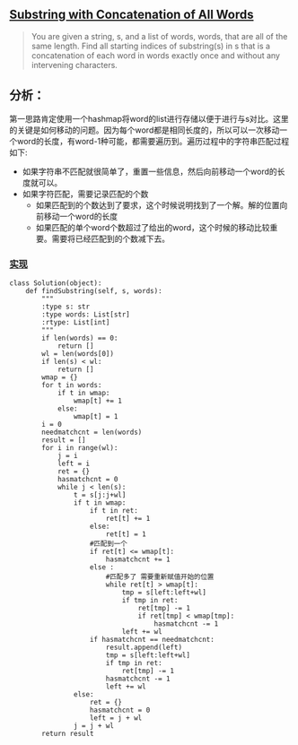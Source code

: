 ## [Substring with Concatenation of All Words](https://leetcode.com/problems/substring-with-concatenation-of-all-words/#/description)

>You are given a string, s, and a list of words, words, that are all of the same length. Find all starting indices of substring(s) in s that is a concatenation of each word in words exactly once and without any intervening characters.

## 分析：

第一思路肯定使用一个hashmap将word的list进行存储以便于进行与s对比。这里的关键是如何移动的问题。因为每个word都是相同长度的，所以可以一次移动一个word的长度，有word-1种可能，都需要遍历到。遍历过程中的字符串匹配过程如下:
- 如果字符串不匹配就很简单了，重置一些信息，然后向前移动一个word的长度就可以。
- 如果字符匹配，需要记录匹配的个数
  - 如果匹配到的个数达到了要求，这个时候说明找到了一个解。解的位置向前移动一个word的长度
  - 如果匹配的单个word个数超过了给出的word，这个时候的移动比较重要。需要将已经匹配到的个数减下去。


### [实现](../sourcecode/SubstringwithConcatenationofAllWords.py)
```
class Solution(object):
    def findSubstring(self, s, words):
        """
        :type s: str
        :type words: List[str]
        :rtype: List[int]
        """
        if len(words) == 0:
            return []
        wl = len(words[0])
        if len(s) < wl:
            return []
        wmap = {}
        for t in words:
            if t in wmap:
                wmap[t] += 1
            else:
                wmap[t] = 1
        i = 0
        needmatchcnt = len(words)
        result = []
        for i in range(wl):
            j = i
            left = i
            ret = {}
            hasmatchcnt = 0
            while j < len(s):
                t = s[j:j+wl]
                if t in wmap:
                    if t in ret:
                        ret[t] += 1
                    else:
                        ret[t] = 1
                    #匹配到一个
                    if ret[t] <= wmap[t]:
                        hasmatchcnt += 1
                    else :
                        #匹配多了 需要重新赋值开始的位置
                        while ret[t] > wmap[t]:
                            tmp = s[left:left+wl]
                            if tmp in ret:
                                ret[tmp] -= 1
                                if ret[tmp] < wmap[tmp]:
                                    hasmatchcnt -= 1
                            left += wl
                    if hasmatchcnt == needmatchcnt:
                        result.append(left)
                        tmp = s[left:left+wl]
                        if tmp in ret:
                            ret[tmp] -= 1
                        hasmatchcnt -= 1
                        left += wl
                else:
                    ret = {}
                    hasmatchcnt = 0
                    left = j + wl
                j = j + wl
        return result
```
